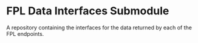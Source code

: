 # FPL Data Interfaces Submodule

A repository containing the interfaces for the data returned by each of the FPL endpoints.
